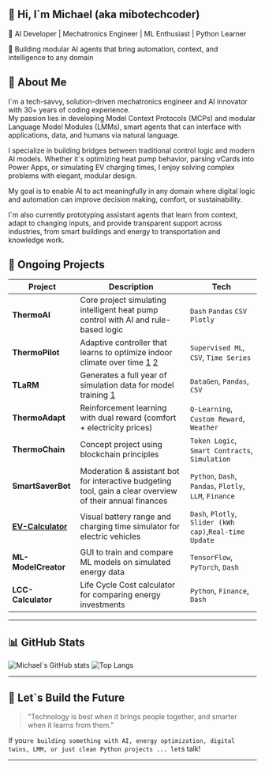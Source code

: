 ## 👋 Hi, I`m Michael (aka mibotechcoder) ##

🚀 AI Developer | Mechatronics Engineer | ML Enthusiast | Python Learner

🎯 Building modular AI agents that bring automation, context, and intelligence to any domain

## 🧠 About Me

I`m a tech-savvy, solution-driven mechatronics engineer and AI innovator with 30+ years of coding experience.  
My passion lies in developing Model Context Protocols (MCPs) and modular Language Model Modules (LMMs), smart agents that can interface with applications, data, and humans via natural language.

I specialize in building bridges between traditional control logic and modern AI models. Whether it`s optimizing heat pump behavior, parsing vCards into Power Apps, or simulating EV charging times, I enjoy solving complex problems with elegant, modular design.

My goal is to enable AI to act meaningfully in any domain where digital logic and automation can improve decision making, comfort, or sustainability.

I`m also currently prototyping assistant agents that learn from context, adapt to changing inputs, and provide transparent support across industries, from smart buildings and energy to transportation and knowledge work.

<!-- 📫 Reach me at **michael@wolfnova.ai**  
🌐 LinkedIn: [linkedin.com/in/ditt-namn](https://linkedin.com/in/ditt-namn) -->

## 🔬 Ongoing Projects

| Project | Description | Tech |
|--------|-------------|------|
| **ThermoAI** | Core project simulating intelligent heat pump control with AI and rule-based logic | `Dash`  `Pandas`  `CSV`  `Plotly` |
| **ThermoPilot** | Adaptive controller that learns to optimize indoor climate over time [1](assets/01_ThermoPilot_Grdm.png) [2](assets/01_ThermoPilot_OnOff.png) | `Supervised ML`, `CSV`, `Time Series` |
| **TLaRM** | 	Generates a full year of simulation data for model training [1](assets/02_TLaRM.png) | `DataGen`, `Pandas`, `CSV` |
| **ThermoAdapt** | Reinforcement learning with dual reward (comfort + electricity prices) | `Q-Learning`, `Custom Reward`, `Weather` |
| **ThermoChain** | Concept project using blockchain principles | `Token Logic`, `Smart Contracts`, `Simulation` |
| **SmartSaverBot** | Moderation & assistant bot for interactive budgeting tool, gain a clear overview of their annual finances | `Python`, `Dash`, `Pandas`, `Plotly`, `LLM`, `Finance` |
| **[EV-Calculator](https://ev-charge-simulator.onrender.com/)** | Visual battery range and charging time simulator for electric vehicles | `Dash`, `Plotly`, `Slider (kWh cap)`,`Real-time Update` |
| **ML-ModelCreator** | GUI to train and compare ML models on simulated energy data | `TensorFlow`, `PyTorch`, `Dash` |
| **LCC-Calculator** | Life Cycle Cost calculator for comparing energy investments | `Python`, `Finance`, `Dash` |


---

## 📊 GitHub Stats

![Michael`s GitHub stats](https://github-readme-stats.vercel.app/api?username=mibotechcoder&show_icons=true&theme=tokyonight)
![Top Langs](https://github-readme-stats.vercel.app/api/top-langs/?username=mibotechcoder&layout=compact&theme=tokyonight)

---

## 🚀 Let`s Build the Future

> "Technology is best when it brings people together, and smarter when it learns from them."

If you`re building something with AI, energy optimization, digital twins, LMM, or just clean Python projects ... let`s talk!

---

<!--
**mibotechcoder/mibotechcoder** is a ✨ _special_ ✨ repository because its `README.md` (this file) appears on your GitHub profile.

Here are some ideas to get you started:

- 🔭 I’m currently working on ...
- 🌱 I’m currently learning ...
- 👯 I’m looking to collaborate on ...
- 🤔 I’m looking for help with ...
- 💬 Ask me about ...
- 📫 How to reach me: ...
- 😄 Pronouns: ...
- ⚡ Fun fact: ...
-->
